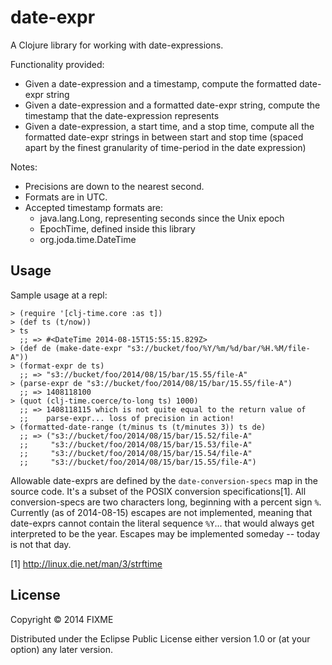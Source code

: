 # date-expr

A Clojure library for working with date-expressions.

Functionality provided:

 * Given a date-expression and a timestamp, compute the formatted
   date-expr string
 * Given a date-expression and a formatted date-expr string, compute
   the timestamp that the date-expression represents
 * Given a date-expression, a start time, and a stop time, compute all
   the formatted date-expr strings in between start and stop time
   (spaced apart by the finest granularity of time-period in the date
   expression)

Notes:

 * Precisions are down to the nearest second.
 * Formats are in UTC.
 * Accepted timestamp formats are:
    * java.lang.Long, representing seconds since the Unix epoch
    * EpochTime, defined inside this library
    * org.joda.time.DateTime

## Usage

Sample usage at a repl:

    > (require '[clj-time.core :as t])
    > (def ts (t/now))
    > ts
      ;; => #<DateTime 2014-08-15T15:55:15.829Z>
    > (def de (make-date-expr "s3://bucket/foo/%Y/%m/%d/bar/%H.%M/file-A"))
    > (format-expr de ts)
      ;; => "s3://bucket/foo/2014/08/15/bar/15.55/file-A"
    > (parse-expr de "s3://bucket/foo/2014/08/15/bar/15.55/file-A")
      ;; => 1408118100
    > (quot (clj-time.coerce/to-long ts) 1000)
      ;; => 1408118115 which is not quite equal to the return value of
      ;;    parse-expr... loss of precision in action!
    > (formatted-date-range (t/minus ts (t/minutes 3)) ts de)
      ;; => ("s3://bucket/foo/2014/08/15/bar/15.52/file-A"
      ;;     "s3://bucket/foo/2014/08/15/bar/15.53/file-A"
      ;;     "s3://bucket/foo/2014/08/15/bar/15.54/file-A"
      ;;     "s3://bucket/foo/2014/08/15/bar/15.55/file-A")

Allowable date-exprs are defined by the `date-conversion-specs` map in
the source code. It's a subset of the POSIX conversion
specifications[1]. All conversion-specs are two characters long,
beginning with a percent sign `%`. Currently (as of 2014-08-15)
escapes are not implemented, meaning that date-exprs cannot contain
the literal sequence `%Y`... that would always get interpreted to be
the year. Escapes may be implemented someday -- today is not that
day.

[1] http://linux.die.net/man/3/strftime

## License

Copyright © 2014 FIXME

Distributed under the Eclipse Public License either version 1.0 or (at
your option) any later version.
